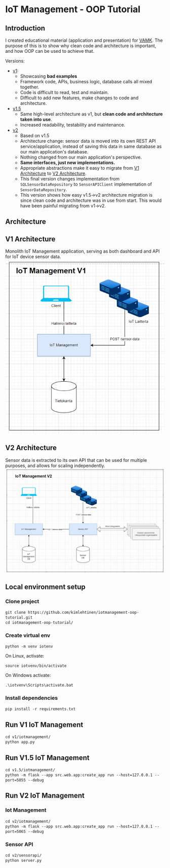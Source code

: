 # IoT Management - OOP Tutorial

## Introduction
I created educational material (application and presentation) for [VAMK](https://www.vamk.fi/).
The purpose of this is to show why clean code and architecture is important, and how OOP can be used to achieve that.

Versions:
- [v1](/v1): 
    - Showcasing **bad examples**
    - Framework code, APIs, business logic, database calls all mixed together.
    - Code is difficult to read, test and maintain.
    - Difficult to add new features, make changes to code and architecture.
- [v1.5](/v1.5)
    - Same high-level architecture as v1, but **clean code and architecture taken into use**.
    - Increased readability, testability and maintenance.
- [v2](/v2)
    - Based on v1.5
    - Architecture change: sensor data is moved into its own REST API service/application, instead of saving this data in same database as our main application's database.
    - Nothing changed from our main application's perspective.
    - **Same interfaces, just new implementations.**
    - Appropriate abstractions make it easy to migrate from [V1 Architecture](#v1-architecture) to [V2 Architecture](#v2-architecture).
    - This final version changes implementation from `SQLSensorDataRepository` to `SensorAPIClient` implementation of `SensorDataRepository`.
    - This version shows how easy v1.5->v2 architecture migration is since clean code and architecture was in use from start. This would have been painful migrating from v1->v2.


## Architecture
## V1 Architecture
Monolith IoT Management application, serving as both dashboard and API for IoT device sensor data.
![V1 Architecture](./v1architecture.png)

## V2 Architecture
Sensor data is extracted to its own API that can be used for multiple purposes, and allows for scaling independently.
![V1 Architecture](./v2architecture.png)

## Local environment setup

### Clone project
```
git clone https://github.com/kimlehtinen/iotmanagement-oop-tutorial.git
cd iotmanagement-oop-tutorial/
```

### Create virtual env
```
python -m venv iotenv
```

On Linux, activate:
```
source iotvenv/bin/activate
```

On Windows activate:
```
.\iotvenv\Scripts\activate.bat
```

### Install dependencies
```
pip install -r requirements.txt
```

## Run V1 IoT Management
```
cd v1/iotmanagement/
python app.py
```

## Run V1.5 IoT Management
```
cd v1.5/iotmanagement/
python -m flask --app src.web.app:create_app run --host=127.0.0.1 --port=5055 --debug
```

## Run V2 IoT Management

### Iot Management
```
cd v2/iotmanagement/
python -m flask --app src.web.app:create_app run --host=127.0.0.1 --port=5065 --debug
```

### Sensor API
```
cd v2/sensorapi/
python server.py
```
